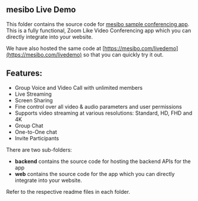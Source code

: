 ## mesibo Live Demo 

This folder contains the source code for [mesibo sample conferencing app](https://mesibo.com/livedemo). This is a fully functional, Zoom Like Video Conferencing app which you can directly integrate into your website. 

We have also hosted the same code at [https://mesibo.com/livedemo](https://mesibo.com/livedemo) so that you can quickly try it out. 

## Features:
- Group Voice and Video Call with unlimited members
- Live Streaming
- Screen Sharing
- Fine control over all video & audio parameters and user permissions
- Supports video streaming at various resolutions: Standard, HD, FHD and 4K
- Group Chat
- One-to-One chat
- Invite Participants


There are two sub-folders:
- **backend** contains the source code for hosting the backend APIs for the app
- **web** contains the source code for the app which you can directly integrate into your website.

Refer to the respective readme files in each folder. 


